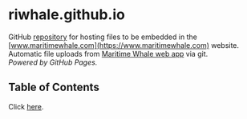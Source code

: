 # riwhale.github.io
GitHub [repository](https://github.com/riwhale/riwhale.github.io/) for hosting files to be embedded in the [www.maritimewhale.com](https://www.maritimewhale.com) website.
<br/>Automatic file uploads from [Maritime Whale web app](https://github.com/maritime-whale/maritime-whale) via git.
<br/>*Powered by GitHub Pages.*

## Table of Contents
Click [here](https://riwhale.github.io/contents.html).
